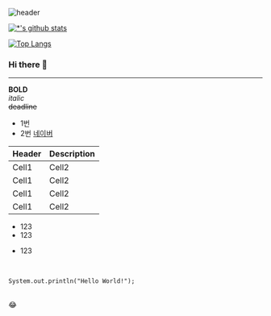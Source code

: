 ![header](https://capsule-render.vercel.app/api?type=rounded&color=gradient&text=%20LEEHW1234%20&&animation=scaleIn)

[![*'s github stats](https://github-readme-stats.vercel.app/api?username=LEEHW1234&show_icons=true&theme=radical)](https://github.com/LEEHW1234)

[![Top Langs](https://github-readme-stats.vercel.app/api/top-langs/?username=LEEHW1234&layout=compact)](https://github.com/LEEHW1234/githubreadme-stats)

<!--![C](https://img.shields.io/badge/-C-123456?style=flat-square&logo=C&logoColor=black)
![자바](https://img.shields.io/badge/-자바-007396?style=flat&logo=Java&logoColor=ffffff)
![Spring](https://img.shields.io/badge/-Spring-6DB33F?style=for-the-badge&logo=Spring&logoColor=white)
![TypeScript](https://img.shields.io/badge/-TypeScript-3178C6?style=flatsquare&logo=TypeScript&logoColor=white)
![Serverless](https://img.shields.io/badge/-Serverless-FD5750?style=flatsquare&logo=Serverless&logoColor=magenta)
![MariaDB](https://img.shields.io/badge/-MariaDB-1F305F?style=flat-square&logo=mariadb&logoColor=white)
-->

### Hi there 👋

---
**BOLD**<br>
*italic*<br>
~~deadline~~<br>
* 1번
* 2번
[네이버](https://www.naver.com) <br>

|Header|Description|
|--|--|
|Cell1|Cell2|
|Cell1|Cell2|
|Cell1|Cell2|
|Cell1|Cell2|

- 123
- 123
+ 123
<br>

```
System.out.println("Hello World!");
```

<br>
😂
